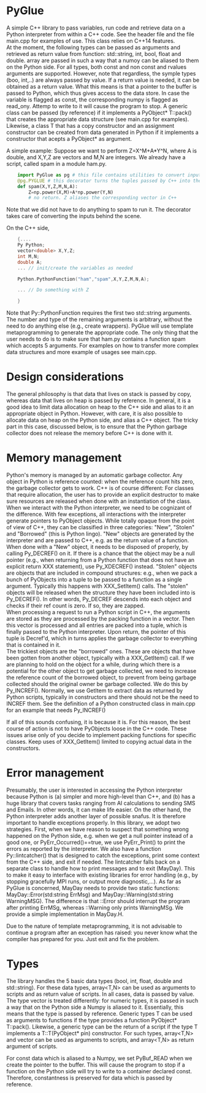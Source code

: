 # PyGlue
A simple C++ library to pass variables, run code and retrieve data on a Python interpreter from within a C++ code.
See the header file and the file main.cpp for examples of use. 
This class relies on C++14 features.   
At the moment, the following types can be passed as arguments and retrieved as return value from function: std::string, int, bool, float and double. array<T> are passed in such a way that a numoy can be aliased to them on the Python side.   For all types, both const and non const and rvalues arguments are supported. However, note that regardless, the symple types (boo, int,..) are always passed by value. If a return value is needed, it can be obtained as a return value.  What this means is that a pointer to the buffer is passed to Python, which thus gives access to the data store. In case the variable is flagged as const, the corresponding numpy is flagged as read_ony. Attemp to write to it will cause the program to stop. A generic class can be passed (by reference) if it implements a PyObject* T::pack() that creates the appropriate data structure (see main.cpp for examples). Likewise, a class T that has a copy constructor and an assignment constructor can be created from data generated in Python if it implements
a constructor that acepts a PyObject* as argument.  


A simple example: Suppose we want to perform Z=X^M+A*Y^N, where A is double, and X,Y,Z are vector<double>s and 
M,N are integers. We already have a script, called spam in a module ham.py. 
```python (ham.py)
    import PyGlue as pg # this file contains utilities to convert input data.
    @pg.PYGLUE # this decorator turns the tuples passed by C++ into the corresponding objects in Python
    def spam(X,Y,Z,M,N,A): 
        Z=np.power(X,M)+A*np.power(Y,N)
        # no return. Z aliases the corresponding vector in C++
```
Note that we did not have to do anything to spam to run it. The decorator takes care of converting the inputs behind the scene. 

On the C++ side, 
```c++
    {....
    Py Python; 
    vector<double> X,Y,Z; 
    int M,N;
    double A;
    ... // init/create the variables as needed

    Python.PythonFunction("ham","spam",X,Y,Z,M,N,A);

    ... // Do something with Z

    }
```
Note that Py::PythonFunction requires the first two std::string arguments. The number and type of the remaining arguments 
is arbitrary, without the need to do anything else (e.g., create wrappers). 
PyGlue will use template metaprogramming to 
generate the appropriate code. The only thing that the user needs to do is to make sure that ham.py contains a function spam which accepts 5 arguments.
For examples on how to transfer more complex data structures and more example of usages 
see main.cpp.   

# Design considerations

The general philosophy is that data that lives on stack is passed by copy, whereas data that lives on heap is passed by reference. In general, it is a good idea to limit data allocation on heap 
to the C++ side and alias to it an appropriate object in Python. However, with care, it is also possible to allocate data on heap on the Python side, and alias a C++ object. The tricky part in this case, discussed below, is to ensure that the Python garbage collector does not release the memory before C++ is done with it.    

# Memory management

Python's memory is managed by an automatic garbage collector. Any object in Python is reference counted: when the reference count hits zero, the garbage collector gets to work. C++ is of course different: For classes that require allocation, the user has to provide an explicit destructor to make sure resources are released when done with an instantiation of the class. When we interact with the Python interpreter, we need to be cognizant of the difference. With few exceptions, all interactions with the interpreter generate pointers to PyObject objects. While totally opaque from the point of view of C++, they can be classified in three categories: "New", "Stolen" and "Borrowed" (this is Python lingo). "New" objects are generated by the interpreter and are passed to C++, e.g. as the return value of a function. When done with a "New" object, it needs to be disposed of properly, by calling Py_DECREF() on it. If there is a chance that the object may be a null pointer (e.g., when returning from a Python function that does not have an explicit return XXX statement), use Py_XDECREF() instead. "Stolen" objects are objects that are included in compound structures: e.g., when we pack a bunch of PyObjects into a tuple to be passed to a function as a single argument. Typically this happens with XXX_SetItem() calls. The "stolen" objects will be released when the structure they have been included into is Py_DECREF(). 
In other words, Py_DECREF descends into each object and checks if their ref count is zero. If so, they are zapped.  
When processing a request to run a Python script in C++, the arguments are stored as they are processed by the packing function in a vector. Then this vector is processed and all entries are packed into a tuple, which is finally passed to the Python interpreter. Upon return, the pointer of this tuple is Decref'd, which in turns applies the garbage collector to everything that is contained in it.  
The trickiest objects are the "borrowed" ones. These are objects that have been gotten from another object, typically with a XXX_GetItem() call. If we are planning to hold on the object for a while, during which there is a potential for the other object to get garbage collected, we need to increase the reference count of the borrowed object, to prevent from being garbage collected should the original owner be garbage collected. We do this by Py_INCREF(). Normally, we use GetItem to extract 
data as returned by Python scripts, typically in constructors and there should not be the need to INCREF them. See the definition of a Python constructed class in main.cpp for an example that needs Py_INCREF()  

If all of this sounds confusing, it is because it is. For this reason, the best course of action is not to have PyObjects loose in the C++ code. These issues arise only of you decide to implement packing functions for specific classes. Keep uses of XXX_GetItem() limited to copying actual data in the constructors. 

# Error management

Presumably, the user is interested in accessing the Python interpreter because Python is (a) simpler and more high-level than C++, and (b) has a huge library that covers tasks ranging from AI calculations to sending SMS and Emails. In other words, it can make life easier. On the other hand, the Python  interpreter adds another layer of possible snafus. It is therefore important to handle exceptions properly. 
In this library, we adopt two strategies. First, when we have reason to suspect that something wrong happened on the Python side, e.g. when we get a null pointer instead of a good one, or PyErr_Occurred()==true, we use PyErr_Print() to print the errors as reported by the interpreter. We also have a function Py::lintcatcher() that is designed to catch the exceptions, print some context from the C++ side, and exit if needed. The lintcatcher falls back on a separate class to handle how to print messages and to exit (MayDay). This to make it easy to interface with existing libraries for error handling (e.g., by stopping gracefully MPI runs, or output more diagnostic,...). 
As far as PyGlue is concerned, MayDay needs to provide two static functions: MayDay::Error(std:string ErrMsg) and MayDay::Warning(std:string WarningMSG). The difference is that ::Error should interrupt the program after printing ErrMSg, whereas ::Warning only prints WarningMSg. 
We provide a simple implementation in MayDay.H. 

Due to the nature of template metaprogramming, it is not 
advisable to continue a program after an exception has raised: you never know what the compiler has prepared for you. Just exit and fix the problem.  

# Types

The library handles the 5 basic data types (bool, int, float, double and std::string). For these data types,  array<T,N> can be used as arguments to scripts and as return value of scripts. In all cases,
data is passed by value. The type vector<T> is treated differently: for numeric types, it is passed in such a way that on the Python side a Numpy is aliased to it. Essentially, this means that the type is passed by reference. 
Generic types T can be used as arguments to functions if the type provides a function PyObject* T::pack(). Likewise, a generic type can be the return of a script if the type T implements a T::T(PyObject* pin) constructor. For such types, array<T,N> and vector<T> can be used as arguments to scripts, and array<T,N> as return argument of scripts.   


For const data which is aliased to a Numpy,  we set PyBuf_READ when we create the pointer to the buffer. This will cause the program to stop if a function on the Python side will try to write to a container declared const. Therefore, constantness is preserved for data which is passed by reference.   

